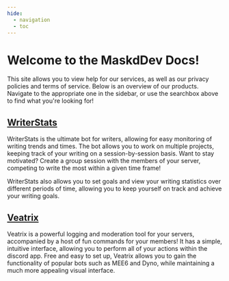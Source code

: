 ```yaml
---
hide:
  - navigation
  - toc
---
```


# Welcome to the MaskdDev Docs!

This site allows you to view help for our services, as well as our privacy policies and terms of service. Below is an overview of our products. Navigate to the appropriate one in the sidebar, or use the searchbox above to find what you're looking for!

## [WriterStats](/writerstats/home)

WriterStats is the ultimate bot for writers, allowing for easy monitoring of writing trends and times. The bot allows you to work on multiple projects, keeping track of your writing on a session-by-session basis. Want to stay motivated? Create a group session with the members of your server, competing to write the most within a given time frame!

WriterStats also allows you to set goals and view your writing statistics over different periods of time, allowing you to keep yourself on track and achieve your writing goals.

## [Veatrix](/veatrix/home)

Veatrix is a powerful logging and moderation tool for your servers, accompanied by a host of fun commands for your members! It has a simple, intuitive interface, allowing you to perform all of your actions within the discord app. Free and easy to set up, Veatrix allows you to gain the functionality of popular bots such as MEE6 and Dyno, while maintaining a much more appealing visual interface.
